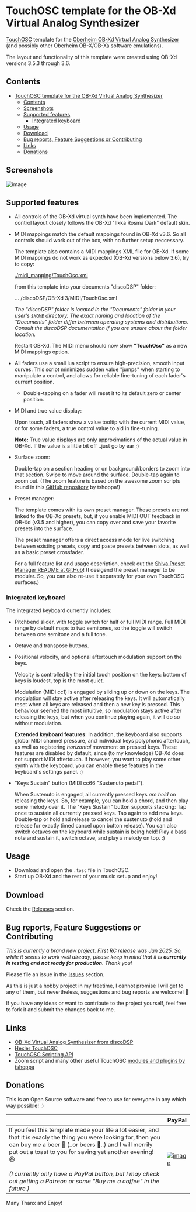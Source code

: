 # TouchOSC template for the OB-Xd Virtual Analog Synthesizer

[TouchOSC](https://hexler.net/touchosc/) template for the
[Oberheim OB-Xd Virtual Analog Synthesizer](https://www.discodsp.com/obxd/) (and
possibly other Oberheim OB-X/OB-Xa software emulations).

The layout and functionality of this template were created using OB-Xd versions
3.5.3 through 3.6.

## Contents

- [TouchOSC template for the OB-Xd Virtual Analog Synthesizer](#touchosc-template-for-the-ob-xd-virtual-analog-synthesizer)
  - [Contents](#contents)
  - [Screenshots](#screenshots)
  - [Supported features](#supported-features)
    - [Integrated keyboard](#integrated-keyboard)
  - [Usage](#usage)
  - [Download](#download)
  - [Bug reports, Feature Suggestions or Contributing](#bug-reports-feature-suggestions-or-contributing)
  - [Links](#links)
  - [Donations](#donations)


## Screenshots

![image](https://github.com/user-attachments/assets/493e5e03-a45f-44b0-95d1-2519832f6de6)

## Supported features

- All controls of the OB-Xd virtual synth have been implemented. The control
  layout closely follows the OB-Xd "IIkka Rosma Dark" default skin.

- MIDI mappings match the default mappings found in OB-Xd v3.6. So all
  controls should work out of the box, with no further setup neccessary.

  The template also contains a MIDI mappings XML file for OB-Xd. If some MIDI
  mappings do not work as expected (OB-Xd versions below 3.6), try to copy:
  
  [./midi_mapping/TouchOsc.xml](./midi_mapping/TouchOsc.xml)
  
  from this template into your documents "discoDSP" folder:
  
   ... /discoDSP/OB-Xd 3/MIDI/TouchOsc.xml
  
  *The "discoDSP" folder is located in the "Documents" folder in your user's
  `$HOME` directory. The exact naming and location of the "Documents" folder
  differ between operating systems and distributions. Consult the discoDSP
  documentation if you are unsure about the folder location.*

  Restart OB-Xd. The MIDI menu should now show **"TouchOsc"** as a new MIDI mappings
  option.

- All faders use a small lua script to ensure high-precision, smooth input
  curves. This script minimizes sudden value "jumps" when starting to
  manipulate a control, and allows for reliable fine-tuning of each fader's
  current position.

  - Double-tapping on a fader will reset it to its default zero or center
    position.

- MIDI and true value display:

  Upon touch, all faders show a value tooltip with
  the current MIDI value, or for some faders, a true control value to aid in
  fine-tuning.
  
  **Note:** True value displays are only approximations of the actual value in
  OB-Xd. If the value is a little bit off ..just go by ear ;)

- Surface zoom:

  Double-tap on a section heading or on background/borders to zoom into that
  section. Swipe to move around the surface. Double-tap again to zoom out. (The
  zoom feature is based on the awesome zoom scripts found in this
  [GitHub repository](https://github.com/tshoppa/touchOSC/tree/main) by
  tshoppa!)

- Preset manager:

  The template comes with its own preset manager. These presets are not linked
  to the OB-Xd presets, but, if you enable MIDI OUT feedback in OB-Xd (v3.5 and
  higher), you can copy over and save your favorite presets into the surface.

  The preset manager offers a direct access mode for live switching between
  existing presets, copy and paste presets between slots, as well as a basic
  preset crossfader.

  For a full feature list and usage description, check out the
  [Shiva Preset Manager README at GitHub](https://github.com/bobbadshy/touchosc_shiva_preset_manager)!
  (I desigend the preset manager to be modular. So, you can also re-use it
  separately for your own TouchOSC surfaces.)

### Integrated keyboard

The integrated keyboard currently includes:

- Pitchbend slider, with toggle switch for half or full MIDI range. Full MIDI
  range by default maps to two semitones, so the toggle will switch between one
  semitone and a full tone.

- Octave and transpose buttons.

- Positional velocity, and optional aftertouch modulation support on the keys.

  Velocity is controlled by the initial touch position on the keys: bottom of
  keys is loudest, top is the most quiet.
  
  Modulation (MIDI cc1) is engaged by sliding up or down on the keys. The
  modulation will stay active after releasing the keys. It will automatically
  reset when all keys are released and then a new key is pressed. This behaviour
  seemed the most intuitive, so modulation stays active after releasing the
  keys, but when you continue playing again, it will do so without modulation.

  **Extended keyboard features:** In addition, the keyboard also supports global
  MIDI channel pressure, and individual keys polyphonic aftertouch, as well as
  registering *horizontal* movement on pressed keys. These features are disabled
  by default, since (to my knowledge) OB-Xd does not support MIDI aftertouch. If
  however, you want to play some other synth with the keyboard, you can enable
  these features in the keyboard's settings panel. :)

- "Keys Sustain" button (MIDI cc66 "Sustenuto pedal").

  When Sustenuto is engaged, all currently pressed keys *are held* on releasing
  the keys. So, for example, you can hold a chord, and then play some melody
  over it. The "Keys Sustain" button supports stacking: Tap once to sustain all
  currently pressed keys. Tap again to add new keys. Double-tap or hold and
  release to cancel the sustenuto (hold and release for exactly timed cancel
  upon button release). You can also switch octaves on the keyboard while
  sustain is being held! Play a bass note and sustain it, switch octave, and
  play a melody on top. :)


## Usage

- Download and open the `.tosc` file in TouchOSC.
- Start up OB-Xd and the rest of your music setup and enjoy!


## Download

Check the [Releases](https://github.com/bobbadshy/touchosc_obxd_template/releases) section.

## Bug reports, Feature Suggestions or Contributing

*This is currently a brand new project. First RC release was Jan 2025. So, while
it seems to work well already, please keep in mind that it is **currently in
testing and not ready for production**. Thank you!*

Please file an issue in the [Issues](https://github.com/bobbadshy/touchosc_obxd_template/issues) section.

As this is just a hobby project in my freetime, I cannot promise I will get to
any of them, but nevertheless, suggestions and bug reports are welcome! 🙂

If you have any ideas or want to contribute to the project yourself, feel free
to fork it and submit the changes back to me.

## Links

- [OB-Xd Virtual Analog Synthesizer from discoDSP](https://www.discodsp.com/obxd/)
- [Hexler TouchOSC](https://hexler.net/touchosc)
- [TouchOSC Scripting API](https://hexler.net/touchosc/manual/script)
- Zoom script and many other useful TouchOSC [modules and plugins by tshoppa](https://github.com/tshoppa/touchOSC/tree/main)

## Donations

This is an Open Source software and free to use for everyone in any which way possible! :)

|    |  PayPal  |
| -- | -------- |
|  If you feel this template made your life a lot easier, and that it is exacly the thing you were looking for, then you can buy me a beer 🍺 (..or beers 🍻..) and I will merrily put out a toast to you for saving yet another evening! 😃<br><br>*(I currently only have a PayPal button, but I may check out getting a Patreon or some "Buy me a coffee" in the future.)* |  [![image](https://www.paypalobjects.com/en_US/i/btn/btn_donate_SM.gif)](https://www.paypal.com/donate?hosted_button_id=CGDJVVGG5V8LU&)  |


Many Thanx and Enjoy!
